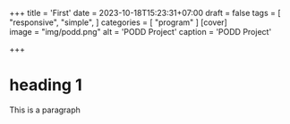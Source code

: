 +++
title = 'First'
date = 2023-10-18T15:23:31+07:00
draft = false
tags = [
  "responsive",
  "simple",
]
categories = [
    "program"
]
[cover]  
  image = "img/podd.png"
  alt = 'PODD Project'
  caption = 'PODD Project'

+++

# heading 1

This is a paragraph